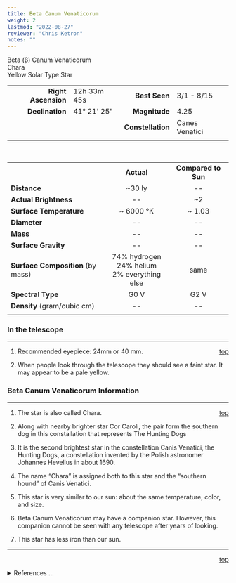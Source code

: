 ```yaml
---
title: Beta Canum Venaticorum
weight: 2
lastmod: "2022-08-27"
reviewer: "Chris Ketron"
notes: ""
---
```


<script src="/notes/js/whatsup.js"></script>
<script type="text/javascript">
	var objectName ="Chara"
	var objectDesc ="Beta Canum Venaticorum<br/>Yellow Solar Type Star<br/>in the Constellation<br/>Canes Venatici"
	var objectImage=""
</script>

<span style='float:right;'><div id=whatsup></div></span>

Beta (&beta;) Canum Venaticorum   
Chara  
Yellow Solar Type Star  

|   |   |   |   |
|--:|:--|--:|:--|
|**Right Ascension**|12h 33m 45s|**Best Seen**|3/1 - 8/15|
|**Declination**|41&deg; 21' 25"|**Magnitude**|4.25|
|   |   |**Constellation**|Canes Venatici|
|   |   |   |

<br/>
	
|   |   |   |
|---|:--:|:--:|
|  |**Actual**|**Compared to Sun**|
|**Distance**|~30 ly|--|
|**Actual Brightness**|--|~2|
|**Surface Temperature**|~ 6000 &deg;K|~ 1.03|
|**Diameter**|--|--|
|**Mass**|--|--|
|**Surface Gravity**|--|--|
|**Surface Composition** (by mass)|74% hydrogen<br>24% helium<br>2% everything else|same|
|**Spectral Type**|G0 V|G2 V|
|**Density** (gram/cubic cm)|--|--|
|   |   |   |

### In the telescope

---
<span style='float:right;'>[top](#)</span>

1.  Recommended eyepiece: 24mm or 40 mm.

2.  When people look through the telescope they should see a faint star.  It may appear to be a pale yellow.

### Beta Canum Venaticorum Information

---
<span style='float:right;'>[top](#)</span>

1.	The star is also called Chara.

1.  Along with nearby brighter star Cor Caroli, the pair form the southern dog in this constallation that represents The Hunting Dogs

2.  It is the second brightest star in the constellation Canis Venatici, the Hunting Dogs, a constellation invented by the Polish astronomer Johannes Hevelius in about 1690.

3.  The name “Chara” is assigned both to this star and the “southern hound” of Canis Venatici.

4.  This star is very similar to our sun: about the same temperature, color, and size.

5.  Beta Canum Venaticorum may have a companion star.  However, this companion cannot be seen with any telescope after years of looking.

6.  This star has less iron than our sun.

---
<span style='float:right;'>[top](#)</span>
<br/>
<details>
<summary>References ...</summary>

|   |   |   | 
|---|---|---|
|**Item**|**Updated**|**Notes**| 
|Coordinates|2003-09-05|SIMBAD says dec +41 21 27<br/>Hipparcos says +41 21 24|
|Magnitude	|2003-09-05|SIMBAD says 4.26,<br/> Hipparcos 4.24|
|Distance	|2003-09-05|SIMBAD/Hipparcos agree: parallax 119.46 mas|
|Actual Brightness	|--	|  |
|Surface Temperature|2003-09-05|if G0 star, then 6000K|
|Diameter|--|  |
|Mass|--|  |
|Surface Gravity	|--	|  |
|Surface Composition|2003-09-05|OK for all stars|
| Spectral Type	|2003-09-05|SIMBAD/Hipparcos agree|
|Density	|--	|  |
|Other Information	|2003-11-26|other info from<br/><http://www.astro.uiuc.edu/~kaler/sow/chara.html><br/><http://www.astro.wisc.edu/~dolan/constellations/constellations/Canes_Venatici.html>|
</details>
